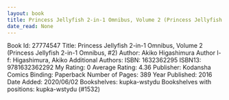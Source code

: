 ```yaml
---
layout: book
title: Princess Jellyfish 2-in-1 Omnibus, Volume 2 (Princess Jellyfish 2-in-1 Omnibus,  no. 2)
date_read: None
---
```


Book Id: 27774547
Title: Princess Jellyfish 2-in-1 Omnibus, Volume 2 (Princess Jellyfish 2-in-1 Omnibus, #2)
Author: Akiko Higashimura
Author l-f: Higashimura, Akiko
Additional Authors: 
ISBN: 1632362295
ISBN13: 9781632362292
My Rating: 0
Average Rating: 4.36
Publisher: Kodansha Comics
Binding: Paperback
Number of Pages: 389
Year Published: 2016
Date Added: 2020/06/02
Bookshelves: kupka-wstydu
Bookshelves with positions: kupka-wstydu (#1532)

